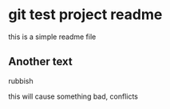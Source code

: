 # git test project readme 

this is a simple readme file

## Another text 

rubbish 

this will cause something bad, conflicts